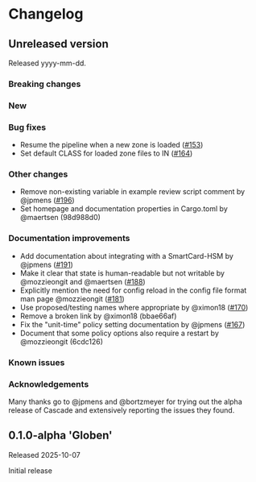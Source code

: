 # Changelog

<!-- Changelog template (remove empty sections on release of a version)
## Unreleased version

Released yyyy-mm-dd.

### Breaking changes
### New
### Bug fixes
### Other changes
### Documentation improvements
### Known issues
### Acknowledgements
-->

## Unreleased version

Released yyyy-mm-dd.

### Breaking changes


### New


### Bug fixes

- Resume the pipeline when a new zone is loaded ([#153])
- Set default CLASS for loaded zone files to IN ([#164])

### Other changes

- Remove non-existing variable in example review script comment by @jpmens
  ([#196])
- Set homepage and documentation properties in Cargo.toml by @maertsen
  (98d988d0)


### Documentation improvements

- Add documentation about integrating with a SmartCard-HSM by @jpmens ([#191])
- Make it clear that state is human-readable but not writable by @mozzieongit
  and @maertsen ([#188])
- Explicitly mention the need for config reload in the config file format man
  page @mozzieongit ([#181])
- Use proposed/testing names where appropriate by @ximon18 ([#170])
- Remove a broken link by @ximon18 (bbae66af)
- Fix the "unit-time" policy setting documentation by @jpmens ([#167])
- Document that some policy options also require a restart by @mozzieongit
  (6cdc126)

### Known issues


### Acknowledgements

Many thanks go to @jpmens and @bortzmeyer for trying out the alpha release of
Cascade and extensively reporting the issues they found.


[#153]: https://github.com/NLnetLabs/cascade/pull/153
[#164]: https://github.com/NLnetLabs/cascade/pull/164
[#167]: https://github.com/NLnetLabs/cascade/pull/167
[#170]: https://github.com/NLnetLabs/cascade/pull/170
[#181]: https://github.com/NLnetLabs/cascade/pull/181
[#188]: https://github.com/NLnetLabs/cascade/pull/188
[#191]: https://github.com/NLnetLabs/cascade/pull/191
[#196]: https://github.com/NLnetLabs/cascade/pull/196


## 0.1.0-alpha 'Globen'

Released 2025-10-07

Initial release
